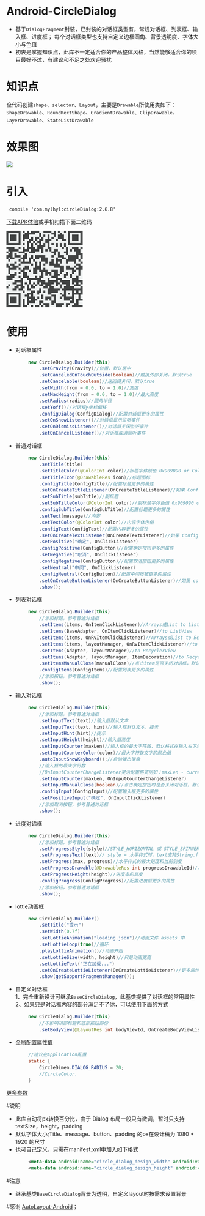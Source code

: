 # Android-CircleDialog 
 * 基于`DialogFragment`封装，已封装的对话框类型有，常规对话框、列表框、输入框、进度框；
 每个对话框类型也支持自定义边框圆角、背景透明度、字体大小与色值
 * 初衷是掌握知识点，此库不一定适合你的产品整体风格，当然能够适合你的项目最好不过，有建议和不足之处欢迎骚扰

# 知识点
  全代码创建`shape`、`selector`、`Layout`，主要是`Drawable`所使用类如下：
  `ShapeDrawable`、`RoundRectShape`、`GradientDrawable`、`ClipDrawable`、`LayerDrawable`、`StateListDrawable`

# 效果图
<img src="preview/gif.gif" width="240px"/>

# 引入

```xml
 compile 'com.mylhyl:circleDialog:2.6.8'
```

[下载APK体验](https://fir.im/sbvq)或手机扫描下面二维码

<img src="preview/qrdown.png"/>

# 使用
* 对话框属性
```java
        new CircleDialog.Builder(this)
            .setGravity(Gravity)//位置，默认居中
            .setCanceledOnTouchOutside(boolean)//触摸外部关闭，默认true
            .setCancelable(boolean)//返回键关闭，默认true
            .setWidth(from = 0.0, to = 1.0)//宽度
            .setMaxHeight(from = 0.0, to = 1.0)//最大高度
            .setRadius(radius)//圆角半径
            .setYoff()//对话框y坐标偏移
            .configDialog(ConfigDialog)//配置对话框更多的属性
            .setOnShowListener()//对话框显示监听事件
            .setOnDismissListener()//对话框关闭监听事件
            .setOnCancelListener()//对话框取消监听事件
```


* 普通对话框

```java
        new CircleDialog.Builder(this)
            .setTitle(title)
            .setTitleColor(@ColorInt color)//标题字体颜值 0x909090 or Color.parseColor("#909090")
            .setTitleIcon(@DrawableRes icon)//标题图标
            .configTitle(ConfigTitle)//配置标题更多的属性
            .setOnCreateTitleListener(OnCreateTitleListener)//如果 ConfigTitle 不能满足你，此监听器可以帮助你
            .setSubTitle(subTitle)//副标题
            .setSubTitleColor(@ColorInt color)//副标题字体色值 0x909090 or Color.parseColor("#909090")
            .configSubTitle(ConfigSubTitle)//配置标题更多的属性
            .setText(message)//内容
            .setTextColor(@ColorInt color)//内容字体色值
            .configText(ConfigText)//配置内容更多的属性
            .setOnCreateTextListener(OnCreateTextListener)//如果 ConfigText 不能满足你，此监听器可以帮助你
            .setPositive("确定", OnClickListener)
            .configPositive(ConfigButton)//配置确定按钮更多的属性
            .setNegative("取消", OnClickListener)
            .configNegative(ConfigButton)//配置取消按钮更多的属性
            .setNeutral("中间", OnClickListener)
            .configNeutral(ConfigButton)//配置中间按钮更多的属性
            .setOnCreateButtonListener(OnCreateButtonListener)//如果 configPositive configNegative configNeutral 不能满足你，此监听器可以帮助你
            .show();
```

* 列表对话框

```java
        new CircleDialog.Builder(this)
            //添加标题，参考普通对话框
            .setItems(items, OnItemClickListener)//Arrays或List to ListView
            .setItems(BaseAdapter, OnItemClickListener)//to ListView
            .setItems(items, OnRvItemClickListener)//Arrays或List to RecyclerView
            .setItems(items, layoutManager, OnRvItemClickListener)//to RecyclerView
            .setItems(Adapter, layoutManager)//to RecyclerView
            .setItems(Adapter, layoutManager, ItemDecoration)//to RecyclerView
            .setItemsManualClose(manualClose)//点击item是否关闭对话框，默认是关闭
            .configItems(ConfigItems)//配置列表更多的属性
            //添加按钮，参考普通对话框
            .show();
```

* 输入对话框
```java
        new CircleDialog.Builder(this)
            //添加标题，参考普通对话框
            .setInputText(text)//输入框默认文本
            .setInputText(text, hint)//输入框默认文本，提示
            .setInputHint(hint)//提示
            .setInputHeight(height)//输入框高度
            .setInputCounter(maxLen)//输入框的最大字符数，默认格式在输入右下角例如：20
            .setInputCounterColor(color)//最大字符数文字的颜色值
            .autoInputShowKeyboard();//自动弹出键盘
            //输入框的最大字符数
            //OnInputCounterChangeListener灵活配置格式例如：maxLen - currentLen + "/" + maxLen 最终效果是：10/20
            .setInputCounter(maxLen, OnInputCounterChangeListener)
            .setInputManualClose(boolean)//点击确定按钮时是否关闭对话框，默认关闭
            .configInput(ConfigInput)//配置输入框更多的属性
            .setPositiveInput("确定", OnInputClickListener)
            //添加取消按钮，参考普通对话框
            .show();
```

* 进度对话框
```java
        new CircleDialog.Builder(this)
            //添加标题，参考普通对话框
            .setProgressStyle(style)//STYLE_HORIZONTAL 或 STYLE_SPINNER
            .setProgressText(text)// style = 水平样式时，text支持String.format() 例如：已经下载%s
            .setProgress(max, progress)//水平样式的最大刻度和当前刻度
            .setProgressDrawable(@DrawableRes int progressDrawableId)//自定义进度样式资源文件
            .setProgressHeight(height)//进度条的高度
            .configProgress(ConfigProgress)//配置进度框更多的属性
            //添加按钮，参考普通对话框
            .show();
```

* lottie动画框
```java
        new CircleDialog.Builder()
            .setTitle("提示")
            .setWidth(0.7f)
            .setLottieAnimation("loading.json")//动画文件 assets 中
            .setLottieLoop(true)//循环
            .playLottieAnimation()//动画开始
            .setLottieSize(width, height)//只是动画宽高
            .setLottieText("正在加载...")
            .setOnCreateLottieListener(OnCreateLottieListener)//更多属性配置
            .show(getSupportFragmentManager());
```

* 自定义对话框  
1、完全重新设计可继承`BaseCircleDialog`，此基类提供了对话框的常用属性  
2、如果只是对话框内容的部分满足不了你，可以使用下面的方式
```java
        new CircleDialog.Builder(this)
            //不影响顶部标题和底部按钮部份
            .setBodyView(@LayoutRes int bodyViewId, OnCreateBodyViewListener listener)
```

* 全局配置属性值
```java
        //建议在Application配置
        static {
            CircleDimen.DIALOG_RADIUS = 20;
            //CircleColor.
        }
```
[更多参数](https://github.com/mylhyl/Android-CircleDialog/tree/master/circledialog/src/main/java/com/mylhyl/circledialog/params)

#说明

 * 此库自动将px转换百分比，由于 Dialog 布局一般只有微调，暂时只支持textSize，height，padding
 * 默认字体大小;Title、message、button、padding 的px在设计稿为 1080 * 1920 的尺寸
 * 也可自己定义，只需在manifest.xml中加入如下格式

```xml
        <meta-data android:name="circle_dialog_design_width" android:value="1200"/>
        <meta-data android:name="circle_dialog_design_height" android:value="1920"/>
```

#注意
 * 继承基类`BaseCircleDialog`背景为透明，自定义layout时按需求设置背景

#感谢
[AutoLayout-Android](https://github.com/DTHeaven/AutoLayout-Android)；
